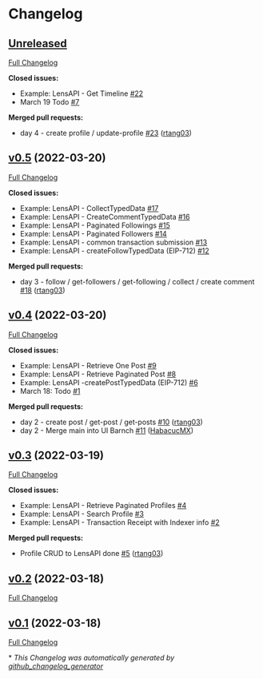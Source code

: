 # Changelog

## [Unreleased](https://github.com/rtang03/solarpunks/tree/HEAD)

[Full Changelog](https://github.com/rtang03/solarpunks/compare/v0.5...HEAD)

**Closed issues:**

- Example: LensAPI - Get Timeline [\#22](https://github.com/rtang03/solarpunks/issues/22)
- March 19 Todo [\#7](https://github.com/rtang03/solarpunks/issues/7)

**Merged pull requests:**

- day 4 - create profile / update-profile [\#23](https://github.com/rtang03/solarpunks/pull/23) ([rtang03](https://github.com/rtang03))

## [v0.5](https://github.com/rtang03/solarpunks/tree/v0.5) (2022-03-20)

[Full Changelog](https://github.com/rtang03/solarpunks/compare/v0.4...v0.5)

**Closed issues:**

- Example: LensAPI - CollectTypedData [\#17](https://github.com/rtang03/solarpunks/issues/17)
- Example: LensAPI - CreateCommentTypedData [\#16](https://github.com/rtang03/solarpunks/issues/16)
- Example: LensAPI - Paginated Followings [\#15](https://github.com/rtang03/solarpunks/issues/15)
- Example: LensAPI - Paginated Followers [\#14](https://github.com/rtang03/solarpunks/issues/14)
- Example: LensAPI - common transaction submission [\#13](https://github.com/rtang03/solarpunks/issues/13)
- Example: LensAPI - createFollowTypedData \(EIP-712\) [\#12](https://github.com/rtang03/solarpunks/issues/12)

**Merged pull requests:**

- day 3 - follow / get-followers / get-following / collect / create comment [\#18](https://github.com/rtang03/solarpunks/pull/18) ([rtang03](https://github.com/rtang03))

## [v0.4](https://github.com/rtang03/solarpunks/tree/v0.4) (2022-03-20)

[Full Changelog](https://github.com/rtang03/solarpunks/compare/v0.3...v0.4)

**Closed issues:**

- Example: LensAPI - Retrieve One Post [\#9](https://github.com/rtang03/solarpunks/issues/9)
- Example: LensAPI - Retrieve Paginated Post [\#8](https://github.com/rtang03/solarpunks/issues/8)
- Example: LensAPI -createPostTypedData \(EIP-712\) [\#6](https://github.com/rtang03/solarpunks/issues/6)
- March 18: Todo [\#1](https://github.com/rtang03/solarpunks/issues/1)

**Merged pull requests:**

- day 2 - create post / get-post / get-posts [\#10](https://github.com/rtang03/solarpunks/pull/10) ([rtang03](https://github.com/rtang03))
- day 2 - Merge main into UI Barnch [\#11](https://github.com/rtang03/solarpunks/pull/11) ([HabacucMX](https://github.com/HabacucMX))
## [v0.3](https://github.com/rtang03/solarpunks/tree/v0.3) (2022-03-19)

[Full Changelog](https://github.com/rtang03/solarpunks/compare/v0.2...v0.3)

**Closed issues:**

- Example: LensAPI - Retrieve Paginated Profiles [\#4](https://github.com/rtang03/solarpunks/issues/4)
- Example: LensAPI - Search Profile [\#3](https://github.com/rtang03/solarpunks/issues/3)
- Example: LensAPI - Transaction Receipt with Indexer info [\#2](https://github.com/rtang03/solarpunks/issues/2)

**Merged pull requests:**

- Profile CRUD to LensAPI done [\#5](https://github.com/rtang03/solarpunks/pull/5) ([rtang03](https://github.com/rtang03))

## [v0.2](https://github.com/rtang03/solarpunks/tree/v0.2) (2022-03-18)

[Full Changelog](https://github.com/rtang03/solarpunks/compare/v0.1...v0.2)

## [v0.1](https://github.com/rtang03/solarpunks/tree/v0.1) (2022-03-18)

[Full Changelog](https://github.com/rtang03/solarpunks/compare/e270114ff9c406875808f7f28ae09b17e3e0bbee...v0.1)



\* *This Changelog was automatically generated by [github_changelog_generator](https://github.com/github-changelog-generator/github-changelog-generator)*
